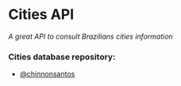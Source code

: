 # Cities API
_A great API to consult Brazilians cities information_

### Cities database repository:
- [@chinnonsantos](https://github.com/chinnonsantos/sql-paises-estados-cidades)